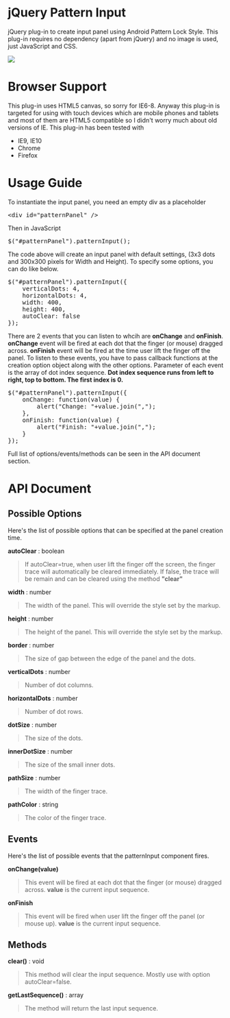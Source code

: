 jQuery Pattern Input
====================

jQuery plug-in to create input panel using Android Pattern Lock Style. This plug-in requires no dependency (apart from jQuery) and no image is used, just JavaScript and CSS.

<img src="https://dl.dropbox.com/u/9868650/patternInput/screenshot.png">

Browser Support
===============

This plug-in uses HTML5 canvas, so sorry for IE6-8. Anyway this plug-in is targeted for using with touch devices which are mobile phones and tablets and most of them are HTML5 compatible so I didn't worry much about old versions of IE. This plug-in has been tested with
- IE9, IE10
- Chrome
- Firefox

Usage Guide
===========

To instantiate the input panel, you need an empty div as a placeholder

<pre>
&lt;div id="patternPanel" /&gt;
</pre>

Then in JavaScript

<pre>
$("#patternPanel").patternInput();
</pre>

The code above will create an input panel with default settings, (3x3 dots and 300x300 pixels for Width and Height).
To specify some options, you can do like below.

<pre>
$("#patternPanel").patternInput({
    verticalDots: 4,
    horizontalDots: 4,
    width: 400,
    height: 400,
    autoClear: false
});
</pre>

There are 2 events that you can listen to whcih are <b>onChange</b> and <b>onFinish</b>.
<b>onChange</b> event will be fired at each dot that the finger (or mouse) dragged across.
<b>onFinish</b> event will be fired at the time user lift the finger off the panel. 
To listen to these events, you have to pass callback functions at the creation option object along with the other options.
Parameter of each event is the array of dot index sequence. <b>Dot index sequence runs from left to right, top to bottom.
The first index is 0.</b>

<pre>
$("#patternPanel").patternInput({
    onChange: function(value) {
        alert("Change: "+value.join(",");
    },
    onFinish: function(value) {
        alert("Finish: "+value.join(",");
    }
});
</pre>

Full list of options/events/methods can be seen in the API document section. 

API Document
============

<h2>Possible Options</h2>
Here's the list of possible options that can be specified at the panel creation time.

<b>autoClear</b> : boolean
<blockquote>
If autoClear=true, when user lift the finger off the screen, the finger trace will automatically be cleared immediately. 
If false, the trace will be remain and can be cleared using the method <b>"clear"</b>
</blockquote>

<b>width</b> : number
<blockquote>
The width of the panel. This will override the style set by the markup.
</blockquote>

<b>height</b> : number
<blockquote>
The height of the panel. This will override the style set by the markup.
</blockquote>

<b>border</b> : number
<blockquote>
The size of gap between the edge of the panel and the dots.
</blockquote>

<b>verticalDots</b> : number
<blockquote>
Number of dot columns.
</blockquote>

<b>horizontalDots</b> : number
<blockquote>
Number of dot rows.
</blockquote>

<b>dotSize</b> : number
<blockquote>
The size of the dots.
</blockquote>

<b>innerDotSize</b> : number
<blockquote>
The size of the small inner dots.
</blockquote>

<b>pathSize</b> : number
<blockquote>
The width of the finger trace.
</blockquote>

<b>pathColor</b> : string
<blockquote>
The color of the finger trace.
</blockquote>

<h2>Events</h2>
Here's the list of possible events that the patternInput component fires.

<b>onChange(value)</b>
<blockquote>
This event will be fired at each dot that the finger (or mouse) dragged across. <b>value</b> is the current input sequence.
</blockquote>

<b>onFinish</b>
<blockquote>
This event will be fired when user lift the finger off the panel (or mouse up). <b>value</b> is the current input sequence.
</blockquote>

<h2>Methods</h2>

<b>clear()</b> : void
<blockquote>
This method will clear the input sequence. Mostly use with option autoClear=false.
</blockquote>

<b>getLastSequence()</b> : array
<blockquote>
The method will return the last input sequence.
</blockquote>
